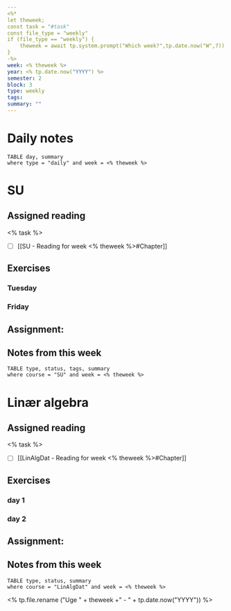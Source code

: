 ```yaml
---
<%*
let theweek;
const task = "#task"
const file_type = "weekly"
if (file_type == "weekly") {
    theweek = await tp.system.prompt("Which week?",tp.date.now("W",7))
}
-%>
week: <% theweek %>
year: <% tp.date.now("YYYY") %>
semester: 2
block: 3
type: weekly 
tags: 
summary: ""
---
```

# Daily notes
```dataview
TABLE day, summary 
where type = "daily" and week = <% theweek %>
```
# SU
## Assigned reading
<% task %>
 - [ ] [[SU - Reading for week <% theweek %>#Chapter]]
## Exercises 
### Tuesday 
### Friday
## Assignment:

## Notes from this week
```dataview
TABLE type, status, tags, summary
where course = "SU" and week = <% theweek %>
```

# Linær algebra
## Assigned reading
<% task %>
 - [ ] [[LinAlgDat - Reading for week <% theweek %>#Chapter]]

## Exercises 
### day 1
### day 2
## Assignment:

## Notes from this week
```dataview
TABLE type, status, summary
where course = "LinAlgDat" and week = <% theweek %>
```
<% tp.file.rename ("Uge " + theweek +" - " + tp.date.now("YYYY")) %>
